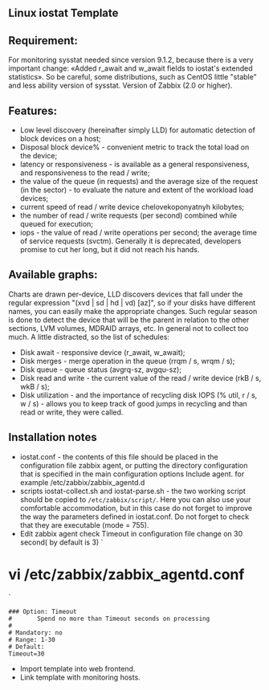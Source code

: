 Linux iostat Template
---------------------

Requirement:
------------

For monitoring sysstat needed since version 9.1.2, because there is a very important change: «Added r_await and w_await fields to iostat's extended statistics».
So be careful, some distributions, such as CentOS little "stable" and less ability version of sysstat.
Version of Zabbix (2.0 or higher).

Features:
----------

- Low level discovery (hereinafter simply LLD) for automatic detection of block devices on a host;
- Disposal block device% - convenient metric to track the total load on the device;
- latency or responsiveness - is available as a general responsiveness, and responsiveness to the read / write;
- the value of the queue (in requests) and the average size of the request (in the sector) - to evaluate the nature and extent of the workload load devices;
- current speed of read / write device chelovekoponyatnyh kilobytes;
- the number of read / write requests (per second) combined while queued for execution;
- iops - the value of read / write operations per second;
    the average time of service requests (svctm). Generally it is deprecated, developers promise to cut her long, but it did not reach his hands.

Available graphs:
-----------------

Charts are drawn per-device, LLD discovers devices that fall under the regular expression "(xvd | sd | hd | vd) [az]", so if your disks have different names, you can easily make the appropriate changes. Such regular season is done to detect the device that will be the parent in relation to the other sections, LVM volumes, MDRAID arrays, etc. In general not to collect too much. A little distracted, so the list of schedules:

- Disk await - responsive device (r_await, w_await);
- Disk merges - merge operation in the queue (rrqm / s, wrqm / s);
- Disk queue - queue status (avgrq-sz, avgqu-sz);
- Disk read and write - the current value of the read / write device (rkB / s, wkB / s);
- Disk utilization - and the importance of recycling disk IOPS (% util, r / s, w / s) - allows you to keep track of good jumps in recycling and than read or write, they were called.

Installation notes
------------------

- iostat.conf - the contents of this file should be placed in the configuration file zabbix agent, or putting the directory configuration that is specified in the main configuration options Include agent.
for example /etc/zabbix/zabbix_agentd.d
- scripts iostat-collect.sh and iostat-parse.sh - the two working script should be copied to `/etc/zabbix/script/`. Here you can also use your comfortable accommodation, but in this case do not forget to improve the way the parameters defined in iostat.conf.
Do not forget to check that they are executable (mode = 755).
- Edit zabbix agent check Timeout in configuration file change on 30 second( by default is 3)
`
# vi /etc/zabbix/zabbix_agentd.conf
`
```
### Option: Timeout
#       Spend no more than Timeout seconds on processing
#
# Mandatory: no
# Range: 1-30
# Default:
Timeout=30
```
- Import template into web frontend.
- Link template with monitoring hosts.
